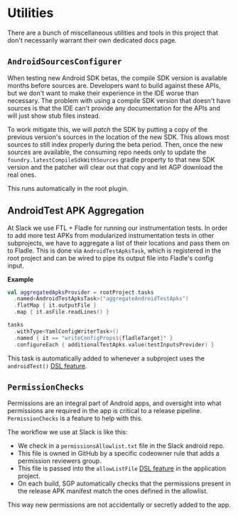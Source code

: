 Utilities
=========

There are a bunch of miscellaneous utilities and tools in this project that don't necessarily warrant their own
dedicated docs page.

## `AndroidSourcesConfigurer`

When testing new Android SDK betas, the compile SDK version is available months before sources are. Developers want to
build against these APIs, but we don't want to make their experience in the IDE worse than necessary. The problem with
using a compile SDK version that doesn't have sources is that the IDE can't provide any documentation for the APIs and
will just show stub files instead.

To work mitigate this, we will _patch_ the SDK by putting a copy of the previous version's sources in the location of
the new SDK. This allows most sources to still index properly during the beta period. Then, once the new sources are
available, the consuming repo needs only to update the `foundry.latestCompileSdkWithSources` gradle property to that new
SDK version and the patcher will clear out that copy and let AGP download the real ones.

This runs automatically in the root plugin.

## AndroidTest APK Aggregation

At Slack we use FTL + Fladle for running our instrumentation tests. In order to add more test APKs from modularized
instrumentation tests in other subprojects, we have to aggregate a list of their locations and pass them on to Fladle.
This is done via `AndroidTestApksTask`, which is registered in the root project and can be wired to pipe its output file
into Fladle's config input.

**Example**

```kotlin
val aggregatedApksProvider = rootProject.tasks
  .named<AndroidTestApksTask>("aggregateAndroidTestApks")
  .flatMap { it.outputFile }
  .map { it.asFile.readLines() }

tasks
  .withType<YamlConfigWriterTask>()
  .named { it == "writeConfigProps${fladleTarget}" }
  .configureEach { additionalTestApks.value(testInputsProvider) }
```

This task is automatically added to whenever a subproject uses
the `androidTest()` [DSL feature](../dsl/#android-test).

## `PermissionChecks`

Permissions are an integral part of Android apps, and oversight into what permissions are required in the app is
critical to a release pipeline. `PermissionChecks` is a feature to help with this.

The workflow we use at Slack is like this:

- We check in a `permissionsAllowlist.txt` file in the Slack android repo.
- This file is owned in GitHub by a specific codeowner rule that adds a permission reviewers group.
- This file is passed into the `allowListFile` [DSL feature](../dsl/#permission-allowlist) in the application
  project.
- On each build, SGP automatically checks that the permissions present in the release APK manifest match the ones
  defined in the allowlist.

This way new permissions are not accidentally or secretly added to the app.